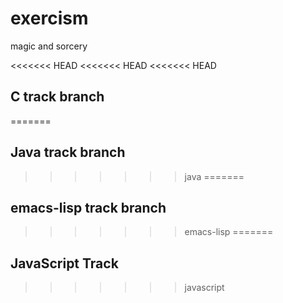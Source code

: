 # exercism

magic and sorcery

<<<<<<< HEAD
<<<<<<< HEAD
<<<<<<< HEAD
## C track branch
=======
## Java track branch
>>>>>>> java
=======
## emacs-lisp track branch
>>>>>>> emacs-lisp
=======
## JavaScript Track
>>>>>>> javascript

